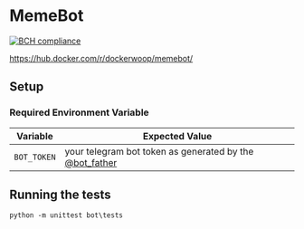 # MemeBot
[![BCH compliance](https://bettercodehub.com/edge/badge/OhmNoobs/MemeBot?branch=master)](https://bettercodehub.com/)

https://hub.docker.com/r/dockerwoop/memebot/

## Setup
### Required Environment Variable

| Variable | Expected Value |
|---|---|
| `BOT_TOKEN` | your telegram bot token as generated by the [@bot_father](https://t.me/BotFather) |

## Running the tests
`python -m unittest bot\tests`